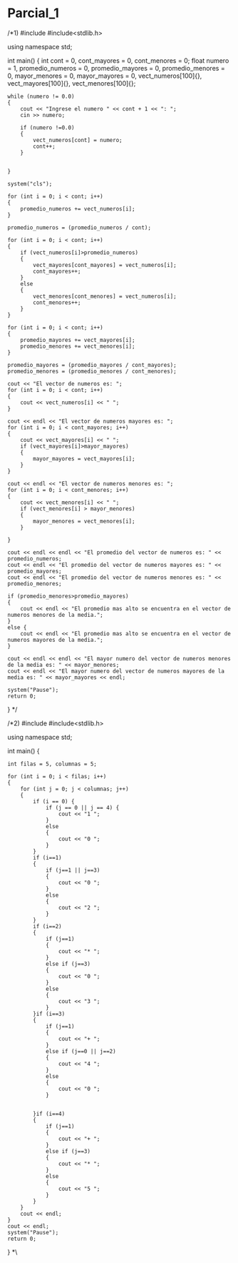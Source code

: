 # Parcial_1

/*1)
#include<iostream>
#include<stdlib.h>

using namespace std;

int main() {
    int cont = 0, cont_mayores = 0, cont_menores = 0;
    float numero = 1, promedio_numeros = 0, promedio_mayores = 0, promedio_menores = 0, mayor_menores = 0,
        mayor_mayores = 0, vect_numeros[100]{}, vect_mayores[100]{}, vect_menores[100]{};
    
    while (numero != 0.0)
    {
        cout << "Ingrese el numero " << cont + 1 << ": ";
        cin >> numero;

        if (numero !=0.0)
        {
            vect_numeros[cont] = numero;
            cont++;
        }


    }

    system("cls");

    for (int i = 0; i < cont; i++)
    {
        promedio_numeros += vect_numeros[i];
    }

    promedio_numeros = (promedio_numeros / cont);

    for (int i = 0; i < cont; i++)
    {
        if (vect_numeros[i]>promedio_numeros)
        {
            vect_mayores[cont_mayores] = vect_numeros[i];
            cont_mayores++;
        }
        else
        {
            vect_menores[cont_menores] = vect_numeros[i];
            cont_menores++;
        }
    }

    for (int i = 0; i < cont; i++)
    {
        promedio_mayores += vect_mayores[i];
        promedio_menores += vect_menores[i];
    }

    promedio_mayores = (promedio_mayores / cont_mayores);
    promedio_menores = (promedio_menores / cont_menores);

    cout << "El vector de numeros es: ";
    for (int i = 0; i < cont; i++)
    {
        cout << vect_numeros[i] << " ";
    }

    cout << endl << "El vector de numeros mayores es: ";
    for (int i = 0; i < cont_mayores; i++)
    {
        cout << vect_mayores[i] << " ";
        if (vect_mayores[i]>mayor_mayores)
        {
            mayor_mayores = vect_mayores[i];
        }
    }

    cout << endl << "El vector de numeros menores es: ";
    for (int i = 0; i < cont_menores; i++)
    {
        cout << vect_menores[i] << " ";
        if (vect_menores[i] > mayor_menores)
        {
            mayor_menores = vect_menores[i];
        }
        
    }

    cout << endl << endl << "El promedio del vector de numeros es: " << promedio_numeros;
    cout << endl << "El promedio del vector de numeros mayores es: " << promedio_mayores;
    cout << endl << "El promedio del vector de numeros menores es: " << promedio_menores;

    if (promedio_menores>promedio_mayores)
    {
        cout << endl << "El promedio mas alto se encuentra en el vector de numeros menores de la media.";
    }
    else {
        cout << endl << "El promedio mas alto se encuentra en el vector de numeros mayores de la media.";
    }

    cout << endl << endl << "El mayor numero del vector de numeros menores de la media es: " << mayor_menores;
    cout << endl << "El mayor numero del vector de numeros mayores de la media es: " << mayor_mayores << endl;

    system("Pause");
    return 0;
}
*/

/*2)
#include<iostream>
#include<stdlib.h>

using namespace std;

int main() {

    int filas = 5, columnas = 5;

    for (int i = 0; i < filas; i++)
    {
        for (int j = 0; j < columnas; j++)
        {
            if (i == 0) {
                if (j == 0 || j == 4) {
                    cout << "1 ";
                }
                else
                {
                    cout << "0 ";
                }
            }
            if (i==1)
            {
                if (j==1 || j==3)
                {
                    cout << "0 ";
                }
                else
                {
                    cout << "2 ";
                }
            }
            if (i==2)
            {
                if (j==1)
                {
                    cout << "* ";
                }
                else if (j==3)
                {
                    cout << "0 ";
                }
                else
                {
                    cout << "3 ";
                }
            }if (i==3)
            {
                if (j==1)
                {
                    cout << "+ ";
                }
                else if (j==0 || j==2)
                {
                    cout << "4 ";
                }
                else
                {
                    cout << "0 ";
                }

                
            }if (i==4)
            {
                if (j==1)
                {
                    cout << "+ ";
                }
                else if (j==3)
                {
                    cout << "* ";
                }
                else
                {
                    cout << "5 ";
                }
            }
        }
        cout << endl;
    }
    cout << endl;
    system("Pause");
    return 0;
}
*\
